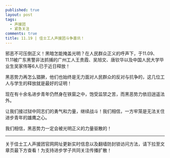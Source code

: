 ```yaml
---
published: true
layout: post
tags:
  - 声援团
  - 紧急关注
comments: true
title: 11.19 | 佳士工人声援团斗争喜讯！
---
```


邪恶不可压倒正义！黑暗怎能掩盖光明？在人民群众正义的呼声下，于11.09、11.11被广东黑警非法抓捕的广州工人王贵霞、吴旭文、唐钦华以及中国人民大学毕业生吴家伟等6人已于近日释放！

黑恶势力再怎么猖獗，他们也始终是无力面对人民群众的反对与抗争的，这几位工人与学生的释放就是最好的证明！

现在有十余名进步青年仍然身在铁窗之中，饱受监禁之苦，而黑恶势力依旧逍遥法外。

让我们接过狱中同志们的勇气和力量，继续战斗！我们相信，一方牢笼是无法关住进步青年的雄鹰之心。

我们相信，黑恶势力一定会被光明正义的力量驱散的！

---
关于佳士工人声援团官网网址更新实时信息以及翻墙防封锁访问方法，请下拉至文章页最下方查看！为支持进步学子共同关注传播扩散！
